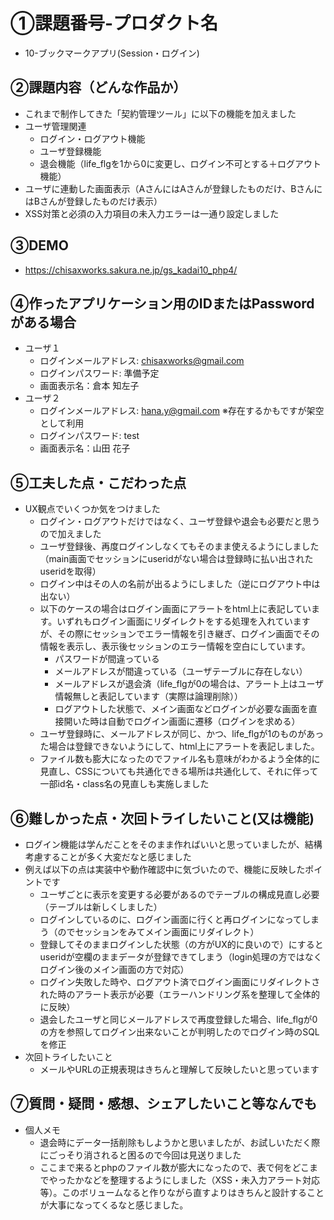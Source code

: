 # ①課題番号-プロダクト名
- 10-ブックマークアプリ(Session・ログイン)

## ②課題内容（どんな作品か）
- これまで制作してきた「契約管理ツール」に以下の機能を加えました
- ユーザ管理関連
  - ログイン・ログアウト機能
  - ユーザ登録機能
  - 退会機能（life_flgを1から0に変更し、ログイン不可とする＋ログアウト機能）
- ユーザに連動した画面表示（AさんにはAさんが登録したものだけ、BさんにはBさんが登録したものだけ表示）
- XSS対策と必須の入力項目の未入力エラーは一通り設定しました

## ③DEMO
- https://chisaxworks.sakura.ne.jp/gs_kadai10_php4/

## ④作ったアプリケーション用のIDまたはPasswordがある場合
- ユーザ１
  - ログインメールアドレス: chisaxworks@gmail.com
  - ログインパスワード: 準備予定
  - 画面表示名：倉本 知左子
- ユーザ２
  - ログインメールアドレス: hana.y@gmail.com ※存在するかもですが架空として利用
  - ログインパスワード: test
  - 画面表示名：山田 花子

## ⑤工夫した点・こだわった点
- UX観点でいくつか気をつけました
  - ログイン・ログアウトだけではなく、ユーザ登録や退会も必要だと思うので加えました
  - ユーザ登録後、再度ログインしなくてもそのまま使えるようにしました（main画面でセッションにuseridがない場合は登録時に払い出されたuseridを取得）
  - ログイン中はその人の名前が出るようにしました（逆にログアウト中は出ない）
  - 以下のケースの場合はログイン画面にアラートをhtml上に表記しています。いずれもログイン画面にリダイレクトをする処理を入れていますが、その際にセッションでエラー情報を引き継ぎ、ログイン画面でその情報を表示し、表示後セッションのエラー情報を空白にしています。
    - パスワードが間違っている
    - メールアドレスが間違っている（ユーザテーブルに存在しない）
    - メールアドレスが退会済（life_flgが0の場合は、アラート上はユーザ情報無しと表記しています（実際は論理削除））
    - ログアウトした状態で、メイン画面などログインが必要な画面を直接開いた時は自動でログイン画面に遷移（ログインを求める）
  - ユーザ登録時に、メールアドレスが同じ、かつ、life_flgが1のものがあった場合は登録できないようにして、html上にアラートを表記しました。
  - ファイル数も膨大になったのでファイル名も意味がわかるよう全体的に見直し、CSSについても共通化できる場所は共通化して、それに伴って一部id名・class名の見直しも実施しました

## ⑥難しかった点・次回トライしたいこと(又は機能)
- ログイン機能は学んだことをそのまま作ればいいと思っていましたが、結構考慮することが多く大変だなと感じました
- 例えば以下の点は実装中や動作確認中に気づいたので、機能に反映したポイントです
  - ユーザごとに表示を変更する必要があるのでテーブルの構成見直し必要（テーブルは新しくしました）
  - ログインしているのに、ログイン画面に行くと再ログインになってしまう（のでセッションをみてメイン画面にリダイレクト）
  - 登録してそのままログインした状態（の方がUX的に良いので）にするとuseridが空欄のままデータが登録できてしまう（login処理の方ではなくログイン後のメイン画面の方で対応）
  - ログイン失敗した時や、ログアウト済でログイン画面にリダイレクトされた時のアラート表示が必要（エラーハンドリング系を整理して全体的に反映）
  - 退会したユーザと同じメールアドレスで再度登録した場合、life_flgが0の方を参照してログイン出来ないことが判明したのでログイン時のSQLを修正
- 次回トライしたいこと
  - メールやURLの正規表現はきちんと理解して反映したいと思っています

## ⑦質問・疑問・感想、シェアしたいこと等なんでも
- 個人メモ
  - 退会時にデータ一括削除もしようかと思いましたが、お試しいただく際にごっそり消されると困るので今回は見送りました
  - ここまで来るとphpのファイル数が膨大になったので、表で何をどこまでやったかなどを整理するようにしました（XSS・未入力アラート対応等）。このボリュームなると作りながら直すよりはきちんと設計することが大事になってくるなと感じました。
